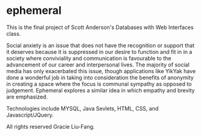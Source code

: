 # ephemeral

This is the final project of Scott Anderson's Databases with Web Interfaces class.

Social anxiety is an issue that does not have the recognition or support that it deserves because it is suppressed in our desire to function and fit in in a society where conviviality and communication is favourable to the advancement of our career and interpersonal lives. The majority of social media has only exacerbated this issue, though applications like YikYak have done a wonderful job in taking into consideration the benefits of anonymity in creating a space where the focus is communal sympathy as opposed to judgement. Ephemeral explores a similar idea in which empathy and brevity are emphasized. 

Technologies include MYSQL, Java Sevlets, HTML, CSS, and Javascript/JQuery.


All rights reserved Gracie Liu-Fang.
